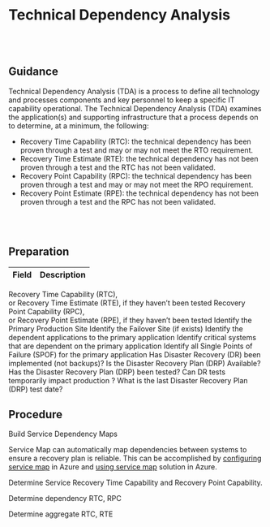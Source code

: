 # Technical Dependency Analysis
<br />
<br />

## Guidance 
Technical Dependency Analysis (TDA) is a process to define all technology and processes components and key personnel to keep a specific IT capability operational. The Technical Dependency Analysis (TDA) examines the application(s) and supporting infrastructure that a process depends on to determine, at a minimum, the following:   

- Recovery Time Capability (RTC): the technical dependency has been proven through a test and may or may not meet the RTO requirement. 
- Recovery Time Estimate (RTE): the technical dependency has not been proven through a test and the RTC has not been validated.   
- Recovery Point Capability (RPC):  the technical dependency has been proven through a test and may or may not meet the RPO requirement. 
- Recovery Point Estimate (RPE): the technical dependency has not been proven through a test and the RPC has not been validated.  
<br />
<br />


## Preparation 

| Field        | Description           | 
| ------------- |-------------| 

Recovery Time Capability (RTC),  
or Recovery Time Estimate (RTE), if they haven’t been tested 
Recovery Point Capability (RPC),  
or Recovery Point Estimate (RPE), if they haven’t been tested 
Identify the Primary Production Site 
Identify the Failover Site (if exists) 
Identify the dependent applications to the primary application 
Identify critical systems that are dependent on the primary application 
Identify all Single Points of Failure (SPOF) for the primary application 
Has Disaster Recovery (DR) been implemented (not backups)? 
Is the Disaster Recovery Plan (DRP) Available?  
Has the Disaster Recovery Plan (DRP) been tested? 
Can DR tests temporarily impact production ? 
What is the last Disaster Recovery Plan (DRP) test date? 


## Procedure 

Build Service Dependency Maps 

Service Map can automatically map dependencies between systems to ensure a recovery plan is reliable. This can be accomplished by [configuring service map](https://docs.microsoft.com/en-us/azure/monitoring/monitoring-service-map-configure) in Azure and [using service map](https://docs.microsoft.com/en-us/azure/monitoring/monitoring-service-map) solution in Azure. 




 

Determine Service Recovery Time Capability and Recovery Point Capability. 

Determine dependency RTC, RPC 


Determine aggregate RTC, RTE 




 


 
